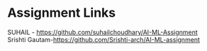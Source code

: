 # Assignment Links
SUHAIL - https://github.com/suhailchoudhary/AI-ML-Assignment \
Srishti Gautam-https://github.com/Srishti-arch/AI-ML-assignment
